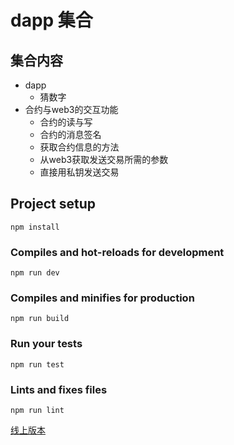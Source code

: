 # dapp 集合

## 集合内容

* dapp
	* 猜数字
* 合约与web3的交互功能
	* 合约的读与写
	* 合约的消息签名
	* 获取合约信息的方法
	* 从web3获取发送交易所需的参数
	* 直接用私钥发送交易

## Project setup
```
npm install
```

### Compiles and hot-reloads for development
```
npm run dev
```

### Compiles and minifies for production
```
npm run build
```

### Run your tests
```
npm run test
```

### Lints and fixes files
```
npm run lint
```

[线上版本](http://blog.junezhu.top/dapp-fun-test/)
